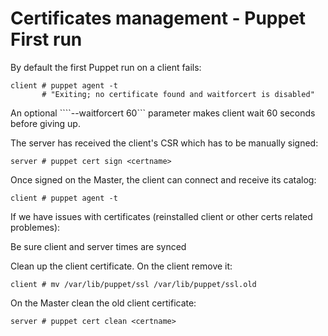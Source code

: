 # Certificates management - Puppet First run

By default the first Puppet run on a client fails:

    client # puppet agent -t
           # "Exiting; no certificate found and waitforcert is disabled"

An optional ````--waitforcert 60``` parameter makes client wait 60 seconds before giving up.

The server has received the client's CSR which has to be manually signed:

    server # puppet cert sign <certname>

Once signed on the Master, the client can connect and receive its catalog:

    client # puppet agent -t


If we have issues with certificates (reinstalled client or other certs related problemes):

Be sure client and server times are synced

Clean up the client certificate. On the client remove it:

    client # mv /var/lib/puppet/ssl /var/lib/puppet/ssl.old

On the Master clean the old client certificate:

    server # puppet cert clean <certname>
